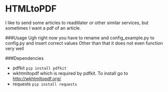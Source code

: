 # HTMLtoPDF
I like to send some articles to readitlater or other similar services, but sometimes I want a pdf of an article.

###Usage
Ugh right now you have to rename and config_example.py to config.py and insert correct values
Other than that it does not even function very well

###Dependencies
* pdfkit `pip install pdfkit`
* wkhtmltopdf which is required by pdfkit. To install go to http://wkhtmltopdf.org/
* requests `pip install requests`

